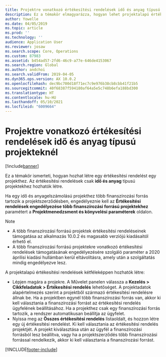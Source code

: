```yaml
---
title: Projektre vonatkozó értékesítési rendelések idő és anyag típusú projekteknél
description: Ez a témakör elmagyarázza, hogyan lehet projektalapú értékesítési rendeléseket létrehozni idő és anyag típusú projekteknél.
author: Yowelle
ms.date: 04/05/2019
ms.topic: article
ms.prod: ''
ms.technology: ''
audience: Application User
ms.reviewer: josaw
ms.search.scope: Core, Operations
ms.custom: 87983
ms.assetid: b454ad57-2fd6-46c9-a77e-646de4153067
ms.search.region: Global
ms.author: andchoi
ms.search.validFrom: 2019-04-05
ms.dyn365.ops.version: AX 10.0.2
ms.openlocfilehash: dec9bc700d18f71ec7c9e976b38cb8cbb41f21b5
ms.sourcegitcommit: 40f68387f594180af64a5e5c748b6efa188bd300
ms.translationtype: HT
ms.contentlocale: hu-HU
ms.lasthandoff: 05/10/2021
ms.locfileid: "6009664"
---
```

# <a name="project-sales-orders-for-time-and-material-projects"></a>Projektre vonatkozó értékesítési rendelések idő és anyag típusú projekteknél

[!include[banner](../includes/banner.md)]

Ez a témakör ismerteti, hogyan hozhat létre egy értékesítési rendelést egy projekthez. Az értékesítési rendelések csak **idő és anyag** típusú projektekhez hozhatók létre.

Ha egy idő és anyagelszámolású projekthez több finanszírozási forrás tartozik a projektszerződésben, engedélyeznie kell az **Értékesítési rendelések engedélyezése több finanszírozási forrású projektekhez** paramétert a **Projektmenedzsment és könyvelési paraméterek** oldalon. 

> [!NOTE]
> - A több finanszírozási forrású projektek értékesítési rendeléseinek támogatása az alkalmazás 10.0.2 és magasabb verziójú kiadásaitól érhető el.
> - A több finanszírozási forrású projektekre vonatkozó értékesítési rendelések támogatásának engedélyezésére szolgáló paraméter a 2020 áprilisi kiadási hullámban kerül eltávolításra, amely után a szolgáltatás mindig engedélyezve lesz.

A projektalapú értékesítési rendelések kétféleképpen hozhatók létre:

- Lépjen magára a projekre. A Művelet panelen válassza a **Kezelés > Cikkfeladatok > Értékesítési rendelés** lehetőséget. A projektadatok alapértelmezés szerint a projektből származó értékesítési rendelésre állnak be. Ha a projektben egynél több finanszírozási forrás van, akkor ki kell választania a finanszírozási forrást az értékesítési rendelés ügyfelének beállításához. Ha a projekthez csak egy finanszírozási forrás tartozik, a rendszer automatikusan beállítja az ügyfelet.
- Nyissa meg az **Összes értékesítési rendelés** listaoldalt, és hozzon létre egy új értékesítési rendelést. Ki kell választania az értékesítési rendelés projektjét. A projekt kiválasztása után az ügyfél a finanszírozási forrásból lesz beállítva, vagy ha a projektszerződés több finanszírozási forrással rendelkezik, akkor ki kell választania a finanszírozási forrást.



[!INCLUDE[footer-include](../includes/footer-banner.md)]